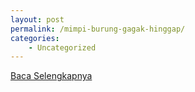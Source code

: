```yaml
---
layout: post
permalink: /mimpi-burung-gagak-hinggap/
categories:
    - Uncategorized
---
```


[Baca Selengkapnya](/02)